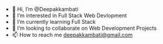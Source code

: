 - 👋 Hi, I’m @Deepakkambati
- 👀 I’m interested in Full Stack Web Devlopment
- 🌱 I’m currently learning Full Stack
- 💞️ I’m looking to collaborate on Web Development Projects
- 📫 How to reach me deepakkambati@gmail.com

<!---
Deepakkambati/Deepakkambati is a ✨ special ✨ repository because its `README.md` (this file) appears on your GitHub profile.
You can click the Preview link to take a look at your changes.
--->
